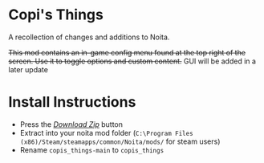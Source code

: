 # Copi's Things
A recollection of changes and additions to Noita.

~~This mod contains an in-game config menu found at the top right of the screen. Use it to toggle options and custom content.~~
GUI will be added in a later update


# Install Instructions

 - Press the *[Download Zip](https://github.com/Ramiels/copis_things/archive/refs/heads/main.zip)* button
 - Extract into your noita mod folder (`C:\Program Files (x86)/Steam/steamapps/common/Noita/mods/` for steam users)
 - Rename `copis_things-main` to `copis_things`
